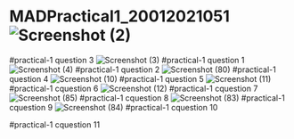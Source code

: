 # MADPractical1_20012021051![Screenshot (2)](https://user-images.githubusercontent.com/110597836/183351308-831e6d79-aa5d-4d12-9ebf-f1bc79c4d738.png)
#practical-1 question 3
![Screenshot (3)](https://user-images.githubusercontent.com/110597836/183359770-21015db6-f265-4632-b047-6413d24f18ed.png)
#practical-1 question 1
![Screenshot (4)](https://user-images.githubusercontent.com/110597836/183359851-6a020310-b965-4fc0-90dd-cf7962dac446.png)
#practical-1 question 2
![Screenshot (80)](https://user-images.githubusercontent.com/110597836/183713497-0af70a4b-064b-4f40-be27-84cf9de8e272.png)
#practical-1 question 4
![Screenshot (10)](https://user-images.githubusercontent.com/110597836/183856251-2008774c-0d5c-4ff8-b740-6f27d4efff83.png)
#practical-1 question 5
![Screenshot (11)](https://user-images.githubusercontent.com/110597836/183856337-a7bc8a47-676c-4bff-b0df-898a2507c9fd.png)
#practical-1 cquestion 6
![Screenshot (12)](https://user-images.githubusercontent.com/110597836/183859569-def5b1c8-7826-4942-946d-498a9e275926.png)
#practical-1 cquestion 7
![Screenshot (85)](https://user-images.githubusercontent.com/110597836/186196021-6cd05169-92bd-4af5-982f-ada23efc70ff.png)
#practical-1 cquestion 8
![Screenshot (83)](https://user-images.githubusercontent.com/110597836/186196097-7462a812-86cc-4129-8895-a41282965380.png)
#practical-1 cquestion 9
![Screenshot (84)](https://user-images.githubusercontent.com/110597836/186196177-3b3bd235-4b41-42cc-a56e-3a3974309bd3.png)
#practical-1 cquestion 10

#practical-1 cquestion 11
